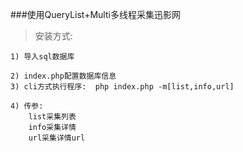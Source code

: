###使用QueryList+Multi多线程采集迅影网

>安装方式:

```
1) 导入sql数据库

2) index.php配置数据库信息
3) cli方式执行程序:  php index.php -m[list,info,url]

4) 传参:
	list采集列表
	info采集详情
	url采集详情url